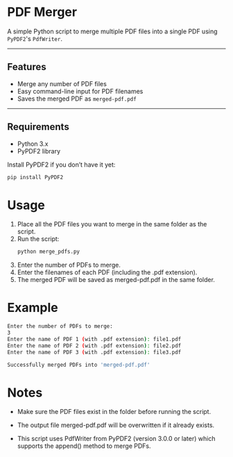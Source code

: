 # PDF Merger

A simple Python script to merge multiple PDF files into a single PDF using `PyPDF2`'s `PdfWriter`.

---

## Features

- Merge any number of PDF files
- Easy command-line input for PDF filenames
- Saves the merged PDF as `merged-pdf.pdf`

---

## Requirements

- Python 3.x
- PyPDF2 library

Install PyPDF2 if you don’t have it yet:

```bash
pip install PyPDF2
```

# Usage
1. Place all the PDF files you want to merge in the same folder as the script.
2. Run the script:
   ```bash
   python merge_pdfs.py
   ```
3. Enter the number of PDFs to merge.
4. Enter the filenames of each PDF (including the .pdf extension).
5. The merged PDF will be saved as merged-pdf.pdf in the same folder.

# Example
```bash
Enter the number of PDFs to merge:
3
Enter the name of PDF 1 (with .pdf extension): file1.pdf
Enter the name of PDF 2 (with .pdf extension): file2.pdf
Enter the name of PDF 3 (with .pdf extension): file3.pdf

Successfully merged PDFs into 'merged-pdf.pdf'
```

# Notes
- Make sure the PDF files exist in the folder before running the script.

- The output file merged-pdf.pdf will be overwritten if it already exists.

- This script uses PdfWriter from PyPDF2 (version 3.0.0 or later) which supports the append() method to merge PDFs.
